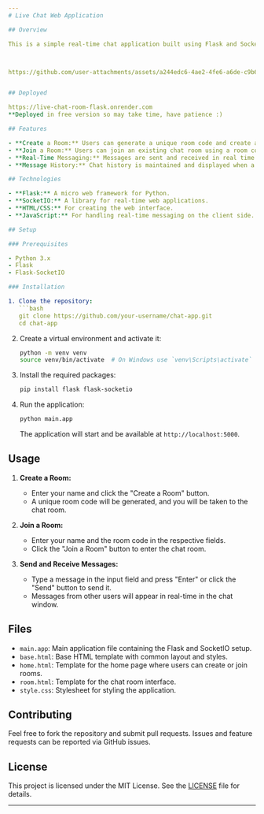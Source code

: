 ```yaml
---
# Live Chat Web Application

## Overview

This is a simple real-time chat application built using Flask and SocketIO. Users can create or join chat rooms, send and receive messages in real time. The application features basic functionalities such as creating and joining rooms, sending messages, and displaying message history.



https://github.com/user-attachments/assets/a244edc6-4ae2-4fe6-a6de-c9b6db8b875d


## Deployed

https://live-chat-room-flask.onrender.com
**Deployed in free version so may take time, have patience :)

## Features

- **Create a Room:** Users can generate a unique room code and create a new chat room.
- **Join a Room:** Users can join an existing chat room using a room code.
- **Real-Time Messaging:** Messages are sent and received in real time using SocketIO.
- **Message History:** Chat history is maintained and displayed when a user joins a room.

## Technologies

- **Flask:** A micro web framework for Python.
- **SocketIO:** A library for real-time web applications.
- **HTML/CSS:** For creating the web interface.
- **JavaScript:** For handling real-time messaging on the client side.

## Setup

### Prerequisites

- Python 3.x
- Flask
- Flask-SocketIO

### Installation

1. Clone the repository:
   ```bash
   git clone https://github.com/your-username/chat-app.git
   cd chat-app
   ```

2. Create a virtual environment and activate it:
   ```bash
   python -m venv venv
   source venv/bin/activate  # On Windows use `venv\Scripts\activate`
   ```

3. Install the required packages:
   ```bash
   pip install flask flask-socketio
   ```

4. Run the application:
   ```bash
   python main.app
   ```

   The application will start and be available at `http://localhost:5000`.

## Usage

1. **Create a Room:**
   - Enter your name and click the "Create a Room" button.
   - A unique room code will be generated, and you will be taken to the chat room.

2. **Join a Room:**
   - Enter your name and the room code in the respective fields.
   - Click the "Join a Room" button to enter the chat room.

3. **Send and Receive Messages:**
   - Type a message in the input field and press "Enter" or click the "Send" button to send it.
   - Messages from other users will appear in real-time in the chat window.

## Files

- `main.app`: Main application file containing the Flask and SocketIO setup.
- `base.html`: Base HTML template with common layout and styles.
- `home.html`: Template for the home page where users can create or join rooms.
- `room.html`: Template for the chat room interface.
- `style.css`: Stylesheet for styling the application.

## Contributing

Feel free to fork the repository and submit pull requests. Issues and feature requests can be reported via GitHub issues.

## License

This project is licensed under the MIT License. See the [LICENSE](LICENSE) file for details.

---
```

